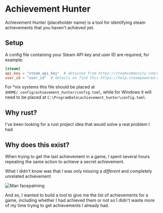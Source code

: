 # Achievement Hunter

Achievement Hunter (placeholder name) is a tool for identifying steam achievements
that you haven't achieved yet.


## Setup

A config file containing your Steam API key and user ID are required, for example:
```toml
[steam]
api_key = "steam_api_key"  # obtained from https://steamcommunity.com/dev/apikey
user_id = "user_id"  # details on find this https://help.steampowered.com/en/faqs/view/2816-BE67-5B69-0FEC
```

For *nix systems this file should be placed at `$HOME/.config/achievement_hunter/config.toml`,
while for Windows it will need to be placed at `C:\ProgramData\achievement_hunter\config.toml`.


## Why rust?

I've been looking for a rust project idea that would solve a real problem I had


## Why does this exist?

When trying to get the last achievement in a game, I spent several hours repeating
the same action to achieve a secret achievement.

What I didn't know was that I was only missing a _different_ and completely
unrelated achievement

![Man facepalming](https://media0.giphy.com/media/v1.Y2lkPTc5MGI3NjExaHUzZGY0bGE4cmM2ancyOXJydW5jbDB0YzR3ZHA1ejR3aTA2bm9hNCZlcD12MV9pbnRlcm5hbF9naWZfYnlfaWQmY3Q9Zw/9PpY6IZmBmFz96Ru7C/giphy.gif)

And so, I wanted to build a tool to give me the list of achievements for a game,
including whether I had achieved them or not so I didn't waste more of my time
trying to get achievements I already had.


